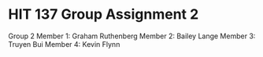 # HIT 137 Group Assignment 2

Group 2 
Member 1: Graham Ruthenberg
Member 2: Bailey Lange
Member 3: Truyen Bui
Member 4: Kevin Flynn


